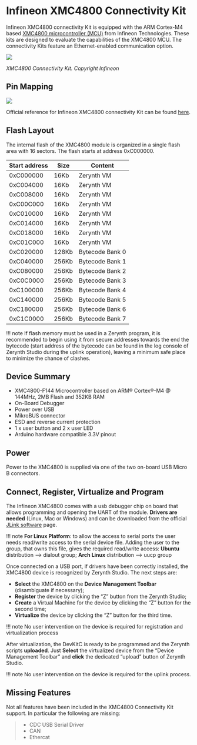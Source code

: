 # Infineon XMC4800 Connectivity Kit

Infineon XMC4800 connectivity Kit is equipped with the ARM Cortex-M4 based  [XMC4800 microcontroller (MCU)](https://www.infineon.com/dgdl/Infineon-ReferenceManual_XMC4700_XMC4800-UM-v01_03-EN.pdf?fileId=5546d462518ffd850151904eb90c0044)  from Infineon Technologies. These kits are designed to evaluate the capabilities of the XMC4800 MCU. The connectivity Kits feature an Ethernet-enabled communication option.

<p style="text-align;"><img src="https://github.com/zerynth/docs/blob/test/docs/reference/boards/xmc4800_connectivitykit/docs/img/xmc4800_connectivitykit.jpg?raw=true"></p>

_XMC4800 Connectivity Kit. Copyright Infineon_

## Pin Mapping

![](https://github.com/zerynth/docs/blob/test/docs/reference/boards/xmc4800_connectivitykit/docs/img/xmc4800_connectivitykit_io.jpg?raw=true)

Official reference for Infineon XMC4800 connectivity Kit can be found  [here](https://www.infineon.com/cms/en/product/promopages/connectivitykit/).

## Flash Layout

The internal flash of the XMC4800 module is organized in a single flash area with 16 sectors. The flash starts at address 0xC000000.

| Start address | Size  | Content         |
|---------------|-------|-----------------|
| 0xC000000     | 16Kb  | Zerynth VM      |
| 0xC004000     | 16Kb  | Zerynth VM      |
| 0xC008000     | 16Kb  | Zerynth VM      |
| 0xC00C000     | 16Kb  | Zerynth VM      |
| 0xC010000     | 16Kb  | Zerynth VM      |
| 0xC014000     | 16Kb  | Zerynth VM      |
| 0xC018000     | 16Kb  | Zerynth VM      |
| 0xC01C000     | 16Kb  | Zerynth VM      |
| 0xC020000     | 128Kb | Bytecode Bank 0 |
| 0xC040000     | 256Kb | Bytecode Bank 1 |
| 0xC080000     | 256Kb | Bytecode Bank 2 |
| 0xC0C0000     | 256Kb | Bytecode Bank 3 |
| 0xC100000     | 256Kb | Bytecode Bank 4 |
| 0xC140000     | 256Kb | Bytecode Bank 5 |
| 0xC180000     | 256Kb | Bytecode Bank 6 |
| 0xC1C0000     | 256Kb | Bytecode Bank 7 |

!!! note
	If flash memory must be used in a Zerynth program, it is recommended to begin using it from secure addresses towards the end the bytecode (start address of the bytecode can be found in the log console of Zerynth Studio during the uplink operation), leaving a minimum safe place to minimize the chance of clashes.

## Device Summary

-   XMC4800-F144 Microcontroller based on ARM® Cortex®-M4 @ 144MHz, 2MB Flash and 352KB RAM
-   On-Board Debugger
-   Power over USB
-   MikroBUS connector
-   ESD and reverse current protection
-   1 x user button and 2 x user LED
-   Arduino hardware compatible 3.3V pinout

## Power

Power to the XMC4800 is supplied via one of the two on-board USB Micro B connectors.

## Connect, Register, Virtualize and Program

The Infineon XMC4800 comes with a usb debugger chip on board that allows programming and opening the UART of the module.  **Drivers are needed**  (Linux, Mac or Windows) and can be downloaded from the official  [JLink software](https://www.segger.com/downloads/jlink/#J-LinkSoftwareAndDocumentationPack)  page.

!!! note
	**For Linux Platform**: to allow the access to serial ports the user needs read/write access to the serial device file. Adding the user to the group, that owns this file, gives the required read/write access: **Ubuntu**  distribution –> dialout group; **Arch Linux**  distribution –> uucp group

Once connected on a USB port, if drivers have been correctly installed, the XMC4800 device is recognized by Zerynth Studio. The next steps are:

-   **Select**  the XMC4800 on the  **Device Management Toolbar**  (disambiguate if necessary);
-   **Register**  the device by clicking the “Z” button from the Zerynth Studio;
-   **Create**  a Virtual Machine for the device by clicking the “Z” button for the second time;
-   **Virtualize**  the device by clicking the “Z” button for the third time.

!!! note
	No user intervention on the device is required for registration and virtualization process

After virtualization, the DevKitC is ready to be programmed and the Zerynth scripts  **uploaded**. Just  **Select**  the virtualized device from the “Device Management Toolbar” and  **click**  the dedicated “upload” button of Zerynth Studio.

!!! note
	No user intervention on the device is required for the uplink process.

## Missing Features

Not all features have been included in the XMC4800 Connectivity Kit support. In particular the following are missing:

> -   CDC USB Serial Driver
> -   CAN
> -   Ethercat
<!--stackedit_data:
eyJoaXN0b3J5IjpbOTM0NTM1NjA3XX0=
-->
